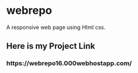 # webrepo
A responsive web page using Html css.
<h2> Here is my Project Link</h2>
<h3> https://webrepo16.000webhostapp.com/ <h3>
